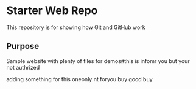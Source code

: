 # Starter Web Repo

This repository is for showing how Git and GitHub work

## Purpose

Sample website with plenty of files for demos#this is infomr you
but your not authrized


adding something for this oneonly nt foryou
buy good buy


